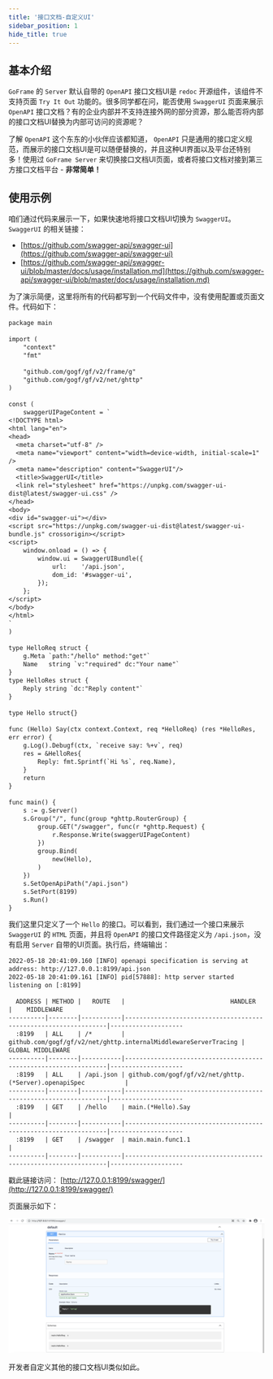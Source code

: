 ```yaml
---
title: '接口文档-自定义UI'
sidebar_position: 1
hide_title: true
---
```


## 基本介绍

`GoFrame` 的 `Server` 默认自带的 `OpenAPI` 接口文档UI是 `redoc` 开源组件，该组件不支持页面 `Try It Out` 功能的。很多同学都在问，能否使用 `SwaggerUI` 页面来展示 `OpenAPI` 接口文档？有的企业内部并不支持连接外网的部分资源，那么能否将内部的接口文档UI替换为内部可访问的资源呢？

了解 `OpenAPI` 这个东东的小伙伴应该都知道， `OpenAPI` 只是通用的接口定义规范，而展示的接口文档UI是可以随便替换的，并且这种UI界面以及平台还特别多！使用过 `GoFrame Server` 来切换接口文档UI页面，或者将接口文档对接到第三方接口文档平台 - **非常简单！**

## 使用示例

咱们通过代码来展示一下，如果快速地将接口文档UI切换为 `SwaggerUI`。 `SwaggerUI` 的相关链接：

- [https://github.com/swagger-api/swagger-ui](https://github.com/swagger-api/swagger-ui)
- [https://github.com/swagger-api/swagger-ui/blob/master/docs/usage/installation.md](https://github.com/swagger-api/swagger-ui/blob/master/docs/usage/installation.md)

为了演示简便，这里将所有的代码都写到一个代码文件中，没有使用配置或页面文件。代码如下：

```
package main

import (
	"context"
	"fmt"

	"github.com/gogf/gf/v2/frame/g"
	"github.com/gogf/gf/v2/net/ghttp"
)

const (
	swaggerUIPageContent = `
<!DOCTYPE html>
<html lang="en">
<head>
  <meta charset="utf-8" />
  <meta name="viewport" content="width=device-width, initial-scale=1" />
  <meta name="description" content="SwaggerUI"/>
  <title>SwaggerUI</title>
  <link rel="stylesheet" href="https://unpkg.com/swagger-ui-dist@latest/swagger-ui.css" />
</head>
<body>
<div id="swagger-ui"></div>
<script src="https://unpkg.com/swagger-ui-dist@latest/swagger-ui-bundle.js" crossorigin></script>
<script>
	window.onload = () => {
		window.ui = SwaggerUIBundle({
			url:    '/api.json',
			dom_id: '#swagger-ui',
		});
	};
</script>
</body>
</html>
`
)

type HelloReq struct {
	g.Meta `path:"/hello" method:"get"`
	Name   string `v:"required" dc:"Your name"`
}
type HelloRes struct {
	Reply string `dc:"Reply content"`
}

type Hello struct{}

func (Hello) Say(ctx context.Context, req *HelloReq) (res *HelloRes, err error) {
	g.Log().Debugf(ctx, `receive say: %+v`, req)
	res = &HelloRes{
		Reply: fmt.Sprintf(`Hi %s`, req.Name),
	}
	return
}

func main() {
	s := g.Server()
	s.Group("/", func(group *ghttp.RouterGroup) {
		group.GET("/swagger", func(r *ghttp.Request) {
			r.Response.Write(swaggerUIPageContent)
		})
		group.Bind(
			new(Hello),
		)
	})
	s.SetOpenApiPath("/api.json")
	s.SetPort(8199)
	s.Run()
}
```

我们这里只定义了一个 `Hello` 的接口。可以看到，我们通过一个接口来展示 `SwaggerUI` 的 `HTML` 页面，并且将 `OpenAPI` 的接口文件路径定义为 `/api.json`，没有启用 `Server` 自带的UI页面。执行后，终端输出：

```
2022-05-18 20:41:09.160 [INFO] openapi specification is serving at address: http://127.0.0.1:8199/api.json
2022-05-18 20:41:09.161 [INFO] pid[57888]: http server started listening on [:8199]

  ADDRESS | METHOD |   ROUTE   |                             HANDLER                             |    MIDDLEWARE
----------|--------|-----------|-----------------------------------------------------------------|--------------------
  :8199   | ALL    | /*        | github.com/gogf/gf/v2/net/ghttp.internalMiddlewareServerTracing | GLOBAL MIDDLEWARE
----------|--------|-----------|-----------------------------------------------------------------|--------------------
  :8199   | ALL    | /api.json | github.com/gogf/gf/v2/net/ghttp.(*Server).openapiSpec           |
----------|--------|-----------|-----------------------------------------------------------------|--------------------
  :8199   | GET    | /hello    | main.(*Hello).Say                                               |
----------|--------|-----------|-----------------------------------------------------------------|--------------------
  :8199   | GET    | /swagger  | main.main.func1.1                                               |
----------|--------|-----------|-----------------------------------------------------------------|--------------------
```

戳此链接访问： [http://127.0.0.1:8199/swagger/](http://127.0.0.1:8199/swagger/)

页面展示如下：

![](/markdown/4abe1cadc330926e476241554fd33ca1.png)

开发者自定义其他的接口文档UI类似如此。
